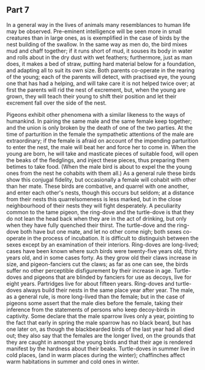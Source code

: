 ## Part 7

In a general way in the lives of animals many resemblances to human life may be observed.
Pre-eminent intelligence will be seen more in small creatures than in large ones, as is exemplified in the case of birds by the nest building of the swallow.
In the same way as men do, the bird mixes mud and chaff together; if it runs short of mud, it souses its body in water and rolls about in the dry dust with wet feathers; furthermore, just as man does, it makes a bed of straw, putting hard material below for a foundation, and adapting all to suit its own size.
Both parents co-operate in the rearing of the young; each of the parents will detect, with practised eye, the young one that has had a helping, and will take care it is not helped twice over; at first the parents will rid the nest of excrement, but, when the young are grown, they will teach their young to shift their position and let their excrement fall over the side of the nest.

Pigeons exhibit other phenomena with a similar likeness to the ways of humankind.
In pairing the same male and the same female keep together; and the union is only broken by the death of one of the two parties.
At the time of parturition in the female the sympathetic attentions of the male are extraordinary; if the female is afraid on account of the impending parturition to enter the nest, the male will beat her and force her to come in.
When the young are born, he will take and masticate pieces of suitable food, will open the beaks of the fledglings, and inject these pieces, thus preparing them betimes to take food.
(When the male bird is about to expel the the young ones from the nest he cohabits with them all.)
As a general rule these birds show this conjugal fidelity, but occasionally a female will cohabit with other than her mate.
These birds are combative, and quarrel with one another, and enter each other's nests, though this occurs but seldom; at a distance from their nests this quarrelsomeness is less marked, but in the close neighbourhood of their nests they will fight desperately.
A peculiarity common to the tame pigeon, the ring-dove and the turtle-dove is that they do not lean the head back when they are in the act of drinking, but only when they have fully quenched their thirst.
The turtle-dove and the ring-dove both have but one mate, and let no other come nigh; both sexes co-operate in the process of incubation.
It is difficult to distinguish between the sexes except by an examination of their interiors.
Ring-doves are long-lived; cases have been known where such birds were twenty-five years old, thirty years old, and in some cases forty.
As they grow old their claws increase in size, and pigeon-fanciers cut the claws; as far as one can see, the birds suffer no other perceptible disfigurement by their increase in age.
Turtle-doves and pigeons that are blinded by fanciers for use as decoys, live for eight years.
Partridges live for about fifteen years.
Ring-doves and turtle-doves always build their nests in the same place year after year.
The male, as a general rule, is more long-lived than the female; but in the case of pigeons some assert that the male dies before the female, taking their inference from the statements of persons who keep decoy-birds in captivity.
Some declare that the male sparrow lives only a year, pointing to the fact that early in spring the male sparrow has no black beard, but has one later on, as though the blackbearded birds of the last year had all died out; they also say that the females are the longer lived, on the grounds that they are caught in amongst the young birds and that their age is rendered manifest by the hardness about their beaks.
Turtle-doves in summer live in cold places, (and in warm places during the winter); chaffinches affect warm habitations in summer and cold ones in winter.

